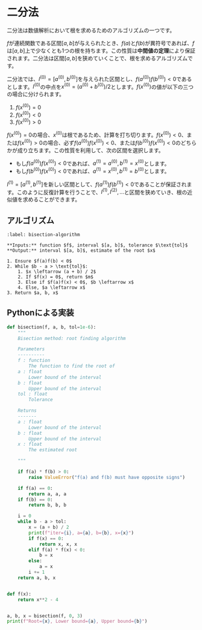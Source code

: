 # 二分法

二分法は数値解析において根を求めるためのアルゴリズムの一つです。

$f$が連続関数である区間$[a, b]$が与えられたとき、$f(a)$と$f(b)$が異符号であれば、$f$は$[a, b]$上で少なくとも1つの根を持ちます。この性質は**中間値の定理**により保証されます。二分法は区間$[a, b]$を狭めていくことで、根を求めるアルゴリズムです。

二分法では、$I^{(0)} = [a^{(0)}, b^{(0)}]$を与えられた区間とし、$f(a^{(0)})f(b^{(0)})<0$であるとします。$I^{(0)}$の中点を$x^{(0)} = (a^{(0)}+b^{(0)})/2$とします。$f(x^{(0)})$の値が以下の三つの場合に分けられます。

1. $f(x^{(0)}) = 0$
2. $f(x^{(0)})<0$
3. $f(x^{(0)})>0$

$f(x^{(0)})=0$の場合、$x^{(0)}$は根であるため、計算を打ち切ります。$f(x^{(0)})<0$、または$f(x^{(0)})>0$の場合、必ず$f(a^{(0)})f(x^{(0)})<0$、または$f(b^{(0)})f(x^{(0)})<0$のどちらかが成り立ちます。この性質を利用して、次の区間を選択します。

- もし$f(a^{(0)})f(x^{(0)})<0$であれば、$a^{(1)}=a^{(0)}, b^{(1)}=x^{(0)}$とします。
- もし$f(b^{(0)})f(x^{(0)})<0$であれば、$a^{(1)}=x^{(0)}, b^{(1)}=b^{(0)}$とします。

$I^{(1)} = [a^{(1)}, b^{(1)}]$を新しい区間として、$f(a^{(1)})f(b^{(1)})<0$であることが保証されます。このように反復計算を行うことで、$I^{(1)}, I^{(2)}, \ldots$と区間を狭めていき、根の近似値を求めることができます。

## アルゴリズム

```{prf:algorithm} Bisection method
:label: bisection-algorithm

**Inputs:** function $f$, interval $[a, b]$, tolerance $\text{tol}$
**Output:** interval $[a, b]$, estimate of the root $x$

1. Ensure $f(a)f(b) < 0$
2. While $b - a > \text{tol}$:
    1. $x \leftarrow (a + b) / 2$
    2. If $f(x) = 0$, return $m$
    3. Else if $f(a)f(x) < 0$, $b \leftarrow x$
    4. Else, $a \leftarrow x$
3. Return $a, b, x$

```

## Pythonによる実装

```python
def bisection(f, a, b, tol=1e-6):
    """
    Bisection method: root finding algorithm

    Parameters
    ----------
    f : function
        The function to find the root of
    a : float
        Lower bound of the interval
    b : float
        Upper bound of the interval
    tol : float
        Tolerance

    Returns
    -------
    a : float
        Lower bound of the interval
    b : float
        Upper bound of the interval
    x : float
        The estimated root

    """

    if f(a) * f(b) > 0:
        raise ValueError("f(a) and f(b) must have opposite signs")

    if f(a) == 0:
        return a, a, a
    if f(b) == 0:
        return b, b, b

    i = 0
    while b - a > tol:
        x = (a + b) / 2
        print(f"iter={i}, a={a}, b={b}, x={x}")
        if f(x) == 0:
            return x, x, x
        elif f(a) * f(x) < 0:
            b = x
        else:
            a = x
        i += 1
    return a, b, x


def f(x):
    return x**2 - 4


a, b, x = bisection(f, 0, 3)
print(f"Root={x}, Lower bound={a}, Upper bound={b}")
```